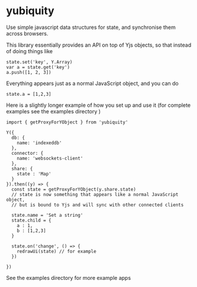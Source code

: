 yubiquity
=========

Use simple javascript data structures for state, and synchronise them across
browsers.

This library essentially provides an API on top of Yjs objects, so that instead
of doing things like

```
state.set('key', Y.Array)
var a = state.get('key')
a.push([1, 2, 3])
```

Everything appears just as a normal JavaScript object, and you can do

```
state.a = [1,2,3]
```

Here is a slightly longer example of how you set up and use it (for complete
examples see the examples directory )


```
import { getProxyForYObject } from 'yubiquity'

Y({
  db: {
    name: 'indexeddb'
  },
  connector: {
    name: 'websockets-client'
  },
  share: {
    state : 'Map'
  }
}).then((y) => {
  const state = getProxyForYObject(y.share.state)
  // state is now something that appears like a normal JavaScript object,
  // but is bound to Yjs and will sync with other connected clients

  state.name = 'Set a string'
  state.child = {
    a : 1,
    b : [1,2,3]
  }

  state.on('change', () => {
    redrawUi(state) // for example
  })

})

```

See the examples directory for more example apps